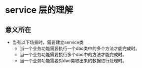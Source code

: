 # service 层的理解

## 意义所在
- 当有以下场景时，需要建立service类
  + 当一个业务功能需要执行一个dao类中的多个方法才能完成时。
  + 当一个业务功能需要执行多个dao中的方法才能完成时。
  + 当一个业务功能需要对dao类取出来的数据进行处理时。